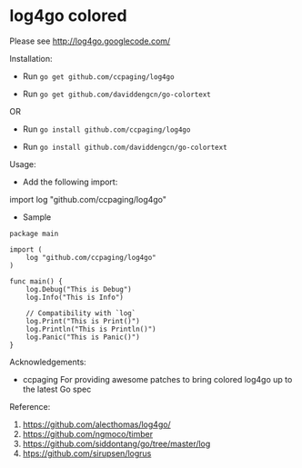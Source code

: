 # log4go colored

Please see http://log4go.googlecode.com/

Installation:

- Run `go get github.com/ccpaging/log4go`

- Run `go get github.com/daviddengcn/go-colortext`

OR

- Run `go install github.com/ccpaging/log4go`

- Run `go install github.com/daviddengcn/go-colortext`

Usage:

- Add the following import:

import log "github.com/ccpaging/log4go"

- Sample

```
package main

import (
	log "github.com/ccpaging/log4go"
)

func main() {
    log.Debug("This is Debug")
    log.Info("This is Info")

    // Compatibility with `log`
    log.Print("This is Print()")
    log.Println("This is Println()")
    log.Panic("This is Panic()")
}
```

Acknowledgements:

- ccpaging
  For providing awesome patches to bring colored log4go up to the latest Go spec

Reference:

1. <https://github.com/alecthomas/log4go/>
2. <https://github.com/ngmoco/timber>
3. <https://github.com/siddontang/go/tree/master/log>
4. <htps://github.com/sirupsen/logrus>
